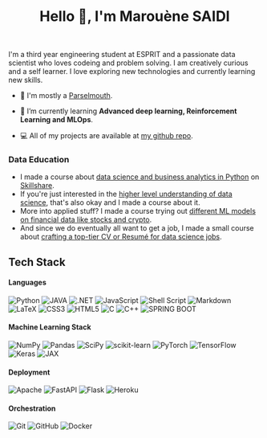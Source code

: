 <h1 align="center">Hello 👋, I'm Marouène SAIDI</h1>
<p align="center">
<a href="https://www.linkedin.com/in/marwen-saidi-23b5461b5/" target="_blank"><img alt="" src="https://img.shields.io/badge/LinkedIn-00457C?logo=linkedin&logoColor=white" style="vertical-align:center" /></a>
    <a href="mailto:marouene.saidi@esprit.tn" target="_blank"><img alt="" src="https://img.shields.io/badge/Email-c12314?logo=gmail&logoColor=red" style="vertical-align:center" /></a>
</p>

I'm a third year engineering student at ESPRIT and a passionate data scientist who loves codeing and problem solving. I am creatively curious and a self learner. I love exploring new technologies and currently learning new skills. <br>


- 🐍 I'm mostly a [Parselmouth](https://xkcd.com/353/).

- 🌱 I’m currently learning **Advanced deep learning, Reinforcement Learning and MLOps**.

- 💻 All of my projects are available at [my github repo](https://github.com/MarwenSAIDI?tab=repositories).



### Data Education

<!-- <img src="https://raw.githubusercontent.com/JesperDramsch/skillshare-data-science/master/img/thumbnail.png" alt="drawing" align="left" width="150"/> -->

- I made a course about [data science and business analytics in Python](https://dramsch.net/course1) on [Skillshare](https://dramsch.net/r/skillshare). 
- If you're just interested in the [higher level understanding of data science](https://dramsch.net/course2), that's also okay and I made a course about it. 
- More into applied stuff? I made a course trying out [different ML models on financial data like stocks and crypto](https://dramsch.net/course3). 
- And since we do eventually all want to get a job, I made a small course about [crafting a top-tier CV or Resumé for data science jobs](https://dramsch.net/course4).

## Tech Stack

#### Languages
![Python](https://img.shields.io/badge/-Python-000?style=for-the-badge&logo=python&logoColor=ffdd54) 
![JAVA](https://img.shields.io/badge/-JAVA-000?style=for-the-badge&logo=java)
![.NET](https://img.shields.io/badge/-.NET-000?style=for-the-badge&logo=.net)
![JavaScript](https://img.shields.io/badge/-JavaScript-000?style=for-the-badge&logo=javascript)
![Shell Script](https://img.shields.io/badge/-shell_script-000?style=for-the-badge&logo=gnu-bash) 
![Markdown](https://img.shields.io/badge/-markdown-000?style=for-the-badge&logo=markdown) 
![LaTeX](https://img.shields.io/badge/-latex-000?style=for-the-badge&logo=latex) 
![CSS3](https://img.shields.io/badge/-CSS3-000?style=for-the-badge&logo=css3)
![HTML5](https://img.shields.io/badge/-HTML5-000?style=for-the-badge&logo=html5)
![C](https://img.shields.io/badge/-C-000?style=for-the-badge&logo=c)
![C++](https://img.shields.io/badge/-C++-000?style=for-the-badge&logo=c++)
![SPRING BOOT](https://img.shields.io/badge/-SPRING_BOOT-000?style=for-the-badge&logo=springboot)

#### Machine Learning Stack
![NumPy](https://img.shields.io/badge/-numpy-000?style=for-the-badge&logo=numpy) 
![Pandas](https://img.shields.io/badge/-pandas-000?style=for-the-badge&logo=pandas) 
![SciPy](https://img.shields.io/badge/-SciPy-000?style=for-the-badge&logo=scipy) 
![scikit-learn](https://img.shields.io/badge/-scikit--learn-000?style=for-the-badge&logo=scikit-learn)
![PyTorch](https://img.shields.io/badge/-PyTorch-000?style=for-the-badge&logo=PyTorch) 
![TensorFlow](https://img.shields.io/badge/-TF-000?style=for-the-badge&logo=TensorFlow)
![Keras](https://img.shields.io/badge/-Keras-000?style=for-the-badge&logo=Keras) 
![JAX](https://img.shields.io/badge/-JAX-000?style=for-the-badge&logo=jax) 

#### Deployment
![Apache](https://img.shields.io/badge/-Apache-000?style=for-the-badge&logo=apache) 
![FastAPI](https://img.shields.io/badge/-FastAPI-000?style=for-the-badge&logo=fastapi) 
![Flask](https://img.shields.io/badge/-flask-000?style=for-the-badge&logo=flask)
![Heroku](https://img.shields.io/badge/-Heroku-000?style=for-the-badge&logo=heroku)

#### Orchestration
![Git](https://img.shields.io/badge/-Git-000?style=for-the-badge&logo=git)
![GitHub](https://img.shields.io/badge/-GitHub-000?style=for-the-badge&logo=github)
![Docker](https://img.shields.io/badge/-docker-000?style=for-the-badge&logo=docker)




